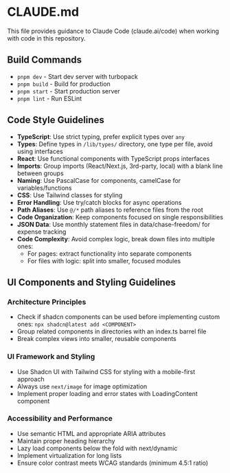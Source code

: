# CLAUDE.md

This file provides guidance to Claude Code (claude.ai/code) when working with code in this repository.

## Build Commands

- `pnpm dev` - Start dev server with turbopack
- `pnpm build` - Build for production
- `pnpm start` - Start production server
- `pnpm lint` - Run ESLint

## Code Style Guidelines

- **TypeScript**: Use strict typing, prefer explicit types over `any`
- **Types**: Define types in `/lib/types/` directory, one type per file, avoid using interfaces
- **React**: Use functional components with TypeScript props interfaces
- **Imports**: Group imports (React/Next.js, 3rd-party, local) with a blank line between groups
- **Naming**: Use PascalCase for components, camelCase for variables/functions
- **CSS**: Use Tailwind classes for styling
- **Error Handling**: Use try/catch blocks for async operations
- **Path Aliases**: Use `@/*` path aliases to reference files from the root
- **Code Organization**: Keep components focused on single responsibilities
- **JSON Data**: Use monthly statement files in data/chase-freedom/ for expense tracking
- **Code Complexity**: Avoid complex logic, break down files into multiple ones:
  - For pages: extract functionality into separate components
  - For files with logic: split into smaller, focused modules

## UI Components and Styling Guidelines

### Architecture Principles

- Check if shadcn components can be used before implementing custom ones: `npx shadcn@latest add <COMPONENT>`
- Group related components in directories with an index.ts barrel file
- Break complex views into smaller, reusable components

### UI Framework and Styling

- Use Shadcn UI with Tailwind CSS for styling with a mobile-first approach
- Always use `next/image` for image optimization
- Implement proper loading and error states with LoadingContent component

### Accessibility and Performance

- Use semantic HTML and appropriate ARIA attributes
- Maintain proper heading hierarchy
- Lazy load components below the fold with next/dynamic
- Implement virtualization for long lists
- Ensure color contrast meets WCAG standards (minimum 4.5:1 ratio)
